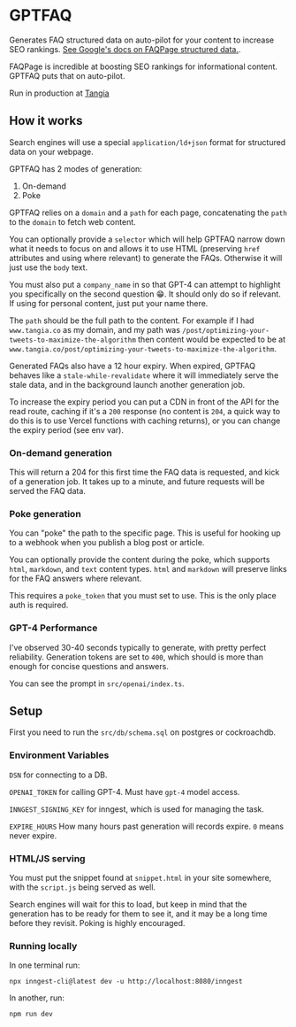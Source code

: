 # GPTFAQ

Generates FAQ structured data on auto-pilot for your content to increase SEO rankings. [See Google's docs on FAQPage structured data.](https://developers.google.com/search/docs/appearance/structured-data/faqpage).

FAQPage is incredible at boosting SEO rankings for informational content. GPTFAQ puts that on auto-pilot.

Run in production at [Tangia](www.tangia.co)

## How it works

Search engines will use a special `application/ld+json` format for structured data on your webpage.

GPTFAQ has 2 modes of generation:

1. On-demand
2. Poke

GPTFAQ relies on a `domain` and a `path` for each page, concatenating the `path` to the `domain` to fetch web content.

You can optionally provide a `selector` which will help GPTFAQ narrow down what it needs to focus on and allows it to use HTML (preserving `href` attributes and using where relevant) to generate the FAQs. Otherwise it will just use the `body` text.

You must also put a `company_name` in so that GPT-4 can attempt to highlight you specifically on the second question 😁. It should only do so if relevant. If using for personal content, just put your name there.

The `path` should be the full path to the content. For example if I had `www.tangia.co` as my domain, and my path was `/post/optimizing-your-tweets-to-maximize-the-algorithm` then content would be expected to be at `www.tangia.co/post/optimizing-your-tweets-to-maximize-the-algorithm`.

Generated FAQs also have a 12 hour expiry. When expired, GPTFAQ behaves like a `stale-while-revalidate` where it will immediately serve the stale data, and in the background launch another generation job.

To increase the expiry period you can put a CDN in front of the API for the read route, caching if it's a `200` response (no content is `204`, a quick way to do this is to use Vercel functions with caching returns), or you can change the expiry period (see env var).

### On-demand generation

This will return a 204 for this first time the FAQ data is requested, and kick of a generation job. It takes up to a minute, and future requests will be served the FAQ data.

### Poke generation

You can "poke" the path to the specific page. This is useful for hooking up to a webhook when you publish a blog post or article.

You can optionally provide the content during the poke, which supports `html`, `markdown`, and `text` content types. `html` and `markdown` will preserve links for the FAQ answers where relevant.

This requires a `poke_token` that you must set to use. This is the only place auth is required.

### GPT-4 Performance

I've observed 30-40 seconds typically to generate, with pretty perfect reliability. Generation tokens are set to `400`, which should is more than enough for concise questions and answers.

You can see the prompt in `src/openai/index.ts`.

## Setup

First you need to run the `src/db/schema.sql` on postgres or cockroachdb.

### Environment Variables

`DSN` for connecting to a DB.

`OPENAI_TOKEN` for calling GPT-4. Must have `gpt-4` model access.

`INNGEST_SIGNING_KEY` for inngest, which is used for managing the task.

`EXPIRE_HOURS` How many hours past generation will records expire. `0` means never expire.

### HTML/JS serving

You must put the snippet found at `snippet.html` in your site somewhere, with the `script.js` being served as well.

Search engines will wait for this to load, but keep in mind that the generation has to be ready for them to see it, and it may be a long time before they revisit. Poking is highly encouraged.

### Running locally

In one terminal run:
```
npx inngest-cli@latest dev -u http://localhost:8080/inngest
```

In another, run:
```
npm run dev
```
